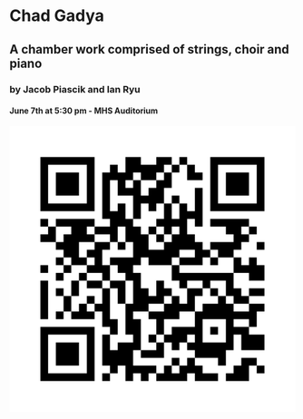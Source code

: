 # Chad Gadya

## A chamber work comprised of strings, choir and piano

### by Jacob Piascik and Ian Ryu

#### June 7th at 5:30 pm - MHS Auditorium

![qr code](./qrcode.svg)
